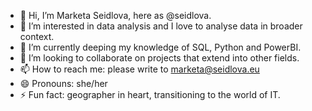 - 👋 Hi, I’m Marketa Seidlova, here as @seidlova.
- 👀 I’m interested in data analysis and I love to analyse data in broader context.
- 🌱 I’m currently deeping my knowledge of SQL, Python and PowerBI.
- 💞️ I’m looking to collaborate on projects that extend into other fields.
- 📫 How to reach me: please write to marketa@seidlova.eu
- 😄 Pronouns: she/her
- ⚡ Fun fact: geographer in heart, transitioning to the world of IT. 

<!---
seidlova/seidlova is a ✨ special ✨ repository because its `README.md` (this file) appears on your GitHub profile.
You can click the Preview link to take a look at your changes.
--->
